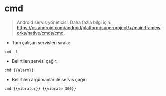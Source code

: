 # cmd

> Android servis yöneticisi.
> Daha fazla bilgi için: <https://cs.android.com/android/platform/superproject/+/main:frameworks/native/cmds/cmd>.

- Tüm çalışan servisleri sırala:

`cmd -l`

- Belirtilen servisi çağır:

`cmd {{alarm}}`

- Belirtilen argümanlar ile servis çağır:

`cmd {{vibrator}} {{vibrate 300}}`
